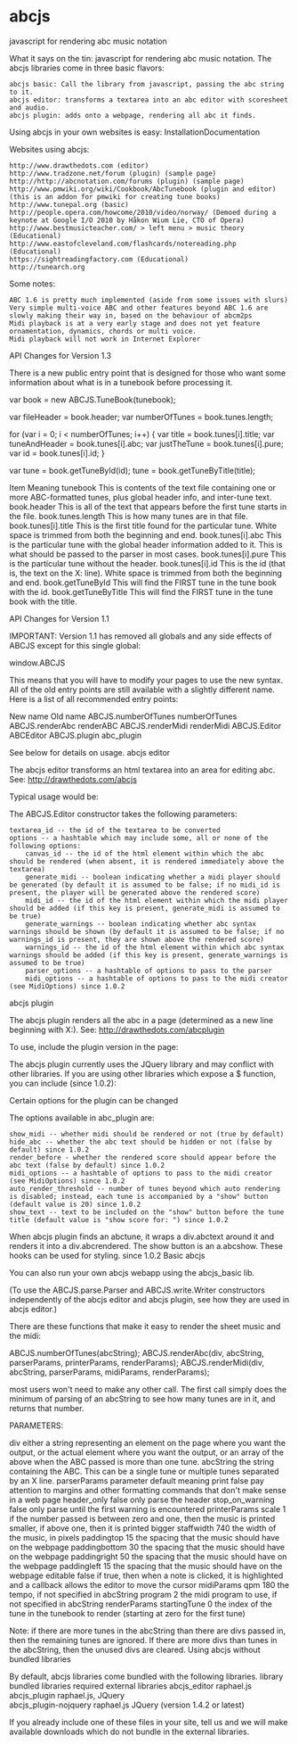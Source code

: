 abcjs
=====

javascript for rendering abc music notation

What it says on the tin: javascript for rendering abc music notation. The abcjs libraries come in three basic flavors:

    abcjs basic: Call the library from javascript, passing the abc string to it.
    abcjs editor: transforms a textarea into an abc editor with scoresheet and audio.
    abcjs plugin: adds onto a webpage, rendering all abc it finds. 

Using abcjs in your own websites is easy: InstallationDocumentation

Websites using abcjs:

    http://www.drawthedots.com (editor)
    http://www.tradzone.net/forum (plugin) (sample page)
    http://http://abcnotation.com/forums (plugin) (sample page)
    http://www.pmwiki.org/wiki/Cookbook/AbcTunebook (plugin and editor) (this is an addon for pmwiki for creating tune books)
    http://www.tunepal.org (basic)
    http://people.opera.com/howcome/2010/video/norway/ (Demoed during a keynote at Google I/O 2010 by Håkon Wium Lie, CTO of Opera)
    http://www.bestmusicteacher.com/ > left menu > music theory (Educational)
    http://www.eastofcleveland.com/flashcards/notereading.php (Educational)
    https://sightreadingfactory.com (Educational)
    http://tunearch.org 

Some notes:

    ABC 1.6 is pretty much implemented (aside from some issues with slurs)
    Very simple multi-voice ABC and other features beyond ABC 1.6 are slowly making their way in, based on the behaviour of abcm2ps
    Midi playback is at a very early stage and does not yet feature ornamentation, dynamics, chords or multi voice.
    Midi playback will not work in Internet Explorer 
    
API Changes for Version 1.3

There is a new public entry point that is designed for those who want some information about what is in a tunebook before processing it.

var book = new ABCJS.TuneBook(tunebook);

var fileHeader = book.header;
var numberOfTunes = book.tunes.length;

for (var i = 0; i < numberOfTunes; i++) {
    var title = book.tunes[i].title;
    var tuneAndHeader = book.tunes[i].abc;
    var justTheTune = book.tunes[i].pure;
    var id = book.tunes[i].id;
}

var tune = book.getTuneById(id);
tune = book.getTuneByTitle(title);

Item	Meaning
tunebook	This is contents of the text file containing one or more ABC-formatted tunes, plus global header info, and inter-tune text.
book.header	This is all of the text that appears before the first tune starts in the file.
book.tunes.length	This is how many tunes are in that file.
book.tunes[i].title	This is the first title found for the particular tune. White space is trimmed from both the beginning and end.
book.tunes[i].abc	This is the particular tune with the global header information added to it. This is what should be passed to the parser in most cases.
book.tunes[i].pure	This is the particular tune without the header.
book.tunes[i].id	This is the id (that is, the text on the X: line). White space is trimmed from both the beginning and end.
book.getTuneById	This will find the FIRST tune in the tune book with the id.
book.getTuneByTitle	This will find the FIRST tune in the tune book with the title.

API Changes for Version 1.1

IMPORTANT: Version 1.1 has removed all globals and any side effects of ABCJS except for this single global:

window.ABCJS

This means that you will have to modify your pages to use the new syntax. All of the old entry points are still available with a slightly different name. Here is a list of all recommended entry points:

New name	Old name
ABCJS.numberOfTunes	numberOfTunes
ABCJS.renderAbc	renderABC
ABCJS.renderMidi	renderMidi
ABCJS.Editor	ABCEditor
ABCJS.plugin	abc_plugin

See below for details on usage.
abcjs editor

The abcjs editor transforms an html textarea into an area for editing abc. See: http://drawthedots.com/abcjs

Typical usage would be:

<script src="abcjs_editor_X.X-min.js" type="text/javascript"></script>
<script type="text/javascript">
        window.onload = function() {
                abc_editor = new ABCJS.Editor("abc", { canvas_id: "canvas0", midi_id:"midi", warnings_id:"warnings" });
        }
</script>

The ABCJS.Editor constructor takes the following parameters:

    textarea_id -- the id of the textarea to be converted
    options -- a hashtable which may include some, all or none of the following options:
        canvas_id -- the id of the html element within which the abc should be rendered (when absent, it is rendered immediately above the textarea)
        generate_midi -- boolean indicating whether a midi player should be generated (by default it is assumed to be false; if no midi_id is present, the player will be generated above the rendered score)
        midi_id -- the id of the html element within which the midi player should be added (if this key is present, generate_midi is assumed to be true)
        generate_warnings -- boolean indicating whether abc syntax warnings should be shown (by default it is assumed to be false; if no warnings_id is present, they are shown above the rendered score)
        warnings_id -- the id of the html element within which abc syntax warnings should be added (if this key is present, generate_warnings is assumed to be true)
        parser_options -- a hashtable of options to pass to the parser
        midi_options -- a hashtable of options to pass to the midi creator (see MidiOptions) since 1.0.2 

abcjs plugin

The abcjs plugin renders all the abc in a page (determined as a new line beginning with X:). See: http://drawthedots.com/abcplugin

To use, include the plugin version in the page:

<script src="abcjs_plugin_X.X-min.js" type="text/javascript"></script>

The abcjs plugin currently uses the JQuery library and may conflict with other libraries. If you are using other libraries which expose a $ function, you can include (since 1.0.2):

<script type="text/javascript">
  jQuery.noConflict();
</script>

Certain options for the plugin can be changed

<script type="text/javascript">
  ABCJS.plugin["show_midi"] = false;
  ABCJS.plugin["hide_abc"] = true;
</script>

The options available in abc_plugin are:

    show_midi -- whether midi should be rendered or not (true by default)
    hide_abc -- whether the abc text should be hidden or not (false by default) since 1.0.2
    render_before - whether the rendered score should appear before the abc text (false by default) since 1.0.2
    midi_options -- a hashtable of options to pass to the midi creator (see MidiOptions) since 1.0.2
    auto_render_threshold -- number of tunes beyond which auto rendering is disabled; instead, each tune is accompanied by a "show" button (default value is 20) since 1.0.2
    show_text -- text to be included on the "show" button before the tune title (default value is "show score for: ") since 1.0.2 

When abcjs plugin finds an abctune, it wraps a div.abctext around it and renders it into a div.abcrendered. The show button is an a.abcshow. These hooks can be used for styling. since 1.0.2
Basic abcjs

You can also run your own abcjs webapp using the abcjs_basic lib.

(To use the ABCJS.parse.Parser and ABCJS.write.Writer constructors independently of the abcjs editor and abcjs plugin, see how they are used in abcjs editor.)

There are these functions that make it easy to render the sheet music and the midi:

ABCJS.numberOfTunes(abcString);
ABCJS.renderAbc(div, abcString, parserParams, printerParams, renderParams);
ABCJS.renderMidi(div, abcString, parserParams, midiParams, renderParams);

most users won't need to make any other call. The first call simply does the minimum of parsing of an abcString to see how many tunes are in it, and returns that number.

PARAMETERS:

div 			either a string representing an element on the page where you want the output, or the actual element where you want the output, or an array of the above when the ABC passed is more than one tune.
abcString 			the string containing the ABC. This can be a single tune or multiple tunes separated by an X line.
parserParams 	parameter 	default 	meaning
	print 	false 	pay attention to margins and other formatting commands that don't make sense in a web page
	header_only 	false 	only parse the header
	stop_on_warning 	false 	only parse until the first warning is encountered
printerParams
	scale 	1 	if the number passed is between zero and one, then the music is printed smaller, if above one, then it is printed bigger
	staffwidth 	740 	the width of the music, in pixels
	paddingtop 	15 	the spacing that the music should have on the webpage
	paddingbottom 	30 	the spacing that the music should have on the webpage
	paddingright 	50 	the spacing that the music should have on the webpage
	paddingleft 	15 	the spacing that the music should have on the webpage
	editable 	false 	if true, then when a note is clicked, it is highlighted and a callback allows the editor to move the cursor
midiParams
	qpm 	180 	the tempo, if not specified in abcString
	program 	2 	the midi program to use, if not specified in abcString
renderParams
	startingTune 	0 	the index of the tune in the tunebook to render (starting at zero for the first tune)

Note: if there are more tunes in the abcString than there are divs passed in, then the remaining tunes are ignored. If there are more divs than tunes in the abcString, then the unused divs are cleared.
Using abcjs without bundled libraries

By default, abcjs libraries come bundled with the following libraries.
library 	bundled libraries 	required external libraries
abcjs_editor 	 raphael.js 	
abcjs_plugin 	raphael.js, JQuery 	
abcjs_plugin-nojquery 	raphael.js 	JQuery (version 1.4.2 or latest)

If you already include one of these files in your site, tell us and we will make available downloads which do not bundle in the external libraries. 
